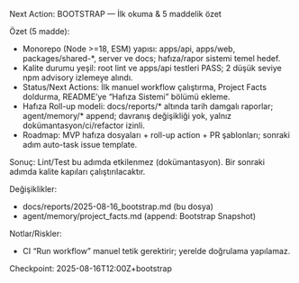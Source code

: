 Next Action: BOOTSTRAP — İlk okuma & 5 maddelik özet

Özet (5 madde):
- Monorepo (Node >=18, ESM) yapısı: apps/api, apps/web, packages/shared-*, server ve docs; hafıza/rapor sistemi temel hedef.
- Kalite durumu yeşil: root lint ve apps/api testleri PASS; 2 düşük seviye npm advisory izlemeye alındı.
- Status/Next Actions: İlk manuel workflow çalıştırma, Project Facts doldurma, README’ye “Hafıza Sistemi” bölümü ekleme.
- Hafıza Roll-up modeli: docs/reports/* altında tarih damgalı raporlar; agent/memory/* append; davranış değişikliği yok, yalnız dokümantasyon/ci/refactor izinli.
- Roadmap: MVP hafıza dosyaları + roll-up action + PR şablonları; sonraki adım auto-task issue template.

Sonuç: Lint/Test bu adımda etkilenmez (dokümantasyon). Bir sonraki adımda kalite kapıları çalıştırılacaktır.

Değişiklikler:
- docs/reports/2025-08-16_bootstrap.md (bu dosya)
- agent/memory/project_facts.md (append: Bootstrap Snapshot)

Notlar/Riskler:
- CI “Run workflow” manuel tetik gerektirir; yerelde doğrulama yapılamaz.

Checkpoint: 2025-08-16T12:00Z+bootstrap
